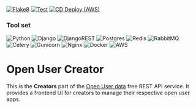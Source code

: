 [![Flake8](https://github.com/realestKMA/openusercreator/actions/workflows/lintflake.yml/badge.svg)](https://github.com/realestKMA/openusercreator/actions/workflows/lintflake.yml)
[![Test](https://github.com/realestKMA/openusercreator/actions/workflows/testpytest.yml/badge.svg)](https://github.com/realestKMA/openusercreator/actions/workflows/testpytest.yml)
[![CD Deploy (AWS)](https://github.com/realestKMA/openusercreator/actions/workflows/deploy.yml/badge.svg)](https://github.com/realestKMA/openusercreator/actions/workflows/deploy.yml)

### Tool set
![Python](https://img.shields.io/badge/python-3670A0?style=plastic&logo=python&logoColor=ffdd54)
![Django](https://img.shields.io/badge/django-%23092E20.svg?style=plastic&logo=django&logoColor=white)
![DjangoREST](https://img.shields.io/badge/DJANGO-REST-ff1709?style=plastic&logo=django&logoColor=white&color=ff1709&labelColor=gray)
![Postgres](https://img.shields.io/badge/postgres-%23316192.svg?style=plastic&logo=postgresql&logoColor=white)
![Redis](https://img.shields.io/badge/redis-%23DD0031.svg?style=plastic&logo=redis&logoColor=white)
![RabbitMQ](https://img.shields.io/badge/Rabbitmq-FF6600?style=plastic&logo=rabbitmq&logoColor=white)
![Celery](https://img.shields.io/badge/celery-%230db7ed.svg?style=plastic&logo=celery&logoColor=white)
![Gunicorn](https://img.shields.io/badge/gunicorn-%298729.svg?style=plastic&logo=gunicorn&logoColor=white)
![Nginx](https://img.shields.io/badge/nginx-%23009639.svg?style=plastic&logo=nginx&logoColor=white)
![Docker](https://img.shields.io/badge/docker-%230db7ed.svg?style=plastic&logo=docker&logoColor=white)
![AWS](https://img.shields.io/badge/AWS-%23FF9900.svg?style=plastic&logo=amazon-aws&logoColor=white)

# Open User Creator
This is the **Creators** part of the [Open User data](https://github.com/realestkma/openuserdata) free REST API service.
It provides a frontend UI for creators to manage their respective open user apps.

#
